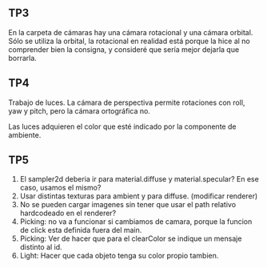 ## TP3
En la carpeta de cámaras hay una cámara rotacional y una cámara orbital. Sólo se utiliza la orbital, la
rotacional en realidad está porque la hice al no comprender bien la consigna, y consideré que sería mejor
dejarla que borrarla.

## TP4

Trabajo de luces. La cámara de perspectiva permite rotaciones con roll, yaw y pitch, pero la cámara ortográfica no.

Las luces adquieren el color que esté indicado por la componente de ambiente.

## TP5
1. El sampler2d deberia ir para material.diffuse y material.specular? En ese caso, usamos el mismo?
2. Usar distintas texturas para ambient y para diffuse. (modificar renderer)
3. No se pueden cargar imagenes sin tener que usar el path relativo hardcodeado en el renderer?
4. Picking: no va a funcionar si cambiamos de camara, porque la funcion de click esta definida fuera del main. 
5. Picking: Ver de hacer que para el clearColor se indique un mensaje distinto al id.
6. Light: Hacer que cada objeto tenga su color propio tambien.
